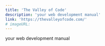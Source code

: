 ```yaml
---
title: 'The Valley of Code'
description: 'your web development manual'
link: 'https://thevalleyofcode.com/'
# imageURL:
---
```

your web development manual